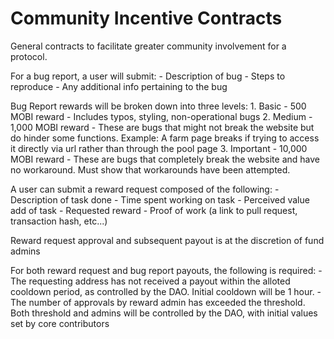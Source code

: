 # Community Incentive Contracts

General contracts to facilitate greater community involvement for a protocol.

For a bug report, a user will submit:
    - Description of bug
    - Steps to reproduce
    - Any additional info pertaining to the bug

Bug Report rewards will be broken down into three levels:
    1. Basic - 500 MOBI reward
        - Includes typos, styling, non-operational bugs
    2. Medium - 1,000 MOBI reward
        - These are bugs that might not break the website but do hinder some functions. Example: A farm page breaks if trying to access it directly via url rather             than through the pool page
    3. Important - 10,000 MOBI reward
        - These are bugs that completely break the website and have no workaround.  Must show that workarounds have been attempted.


A user can submit a reward request composed of the following:
    - Description of task done
    - Time spent working on task
    - Perceived value add of task
    - Requested reward
    - Proof of work (a link to pull request, transaction hash, etc...)

Reward request approval and subsequent payout is at the discretion of fund admins

For both reward request and bug report payouts, the following is required:
    - The requesting address has not received a payout within the alloted cooldown period, as controlled by the DAO.  Initial cooldown will be 1 hour.
    - The number of approvals by reward admin has exceeded the threshold.  Both threshold and admins will be controlled by the DAO, with initial values 
      set by core contributors
